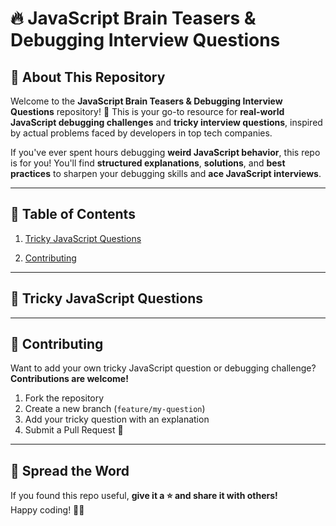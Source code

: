 # 🔥 JavaScript Brain Teasers & Debugging Interview Questions

## 🚀 About This Repository

Welcome to the **JavaScript Brain Teasers & Debugging Interview Questions** repository! 🎯 This is your go-to resource for **real-world JavaScript debugging challenges** and **tricky interview questions**, inspired by actual problems faced by developers in top tech companies.

If you've ever spent hours debugging **weird JavaScript behavior**, this repo is for you! You'll find **structured explanations**, **solutions**, and **best practices** to sharpen your debugging skills and **ace JavaScript interviews**.

---

## 📌 Table of Contents

1. [Tricky JavaScript Questions](#-tricky-javascript-questions)

2. [Contributing](#-contributing)
---

## 🧠 Tricky JavaScript Questions



---

## 🚀 Contributing

Want to add your own tricky JavaScript question or debugging challenge? **Contributions are welcome!**

1. Fork the repository
2. Create a new branch (`feature/my-question`)
3. Add your tricky question with an explanation
4. Submit a Pull Request 🚀

---

## 📢 Spread the Word

If you found this repo useful, **give it a ⭐ and share it with others!**\
Happy coding! 🚀🔥

